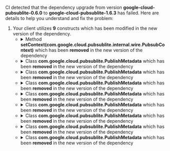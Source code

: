 CI detected that the dependency upgrade from version **google-cloud-pubsublite-0.6.0** to **google-cloud-pubsublite-1.6.3** has failed. Here are details to help you understand and fix the problem:
1. Your client utilizes **9** constructs which has been modified in the new version of the dependency.
   * <details>
        <summary>Method <b>setContext(com.google.cloud.pubsublite.internal.wire.PubsubContext)</b> which has been <b>removed</b> in the new version of the dependency</summary>
            
        * <details>
          <summary>The failure is identified from the logs generated in the build process. </summary>
          

          </details>
            
     </details>
   * <details>
        <summary>Class <b>com.google.cloud.pubsublite.PublishMetadata</b> which has been <b>removed</b> in the new version of the dependency</summary>
            
        * <details>
          <summary>The failure is identified from the logs generated in the build process. </summary>
          
            *   >[[ERROR] /java-pubsub-group-kafka-connector/src/main/java/com/google/pubsublite/kafka/sink/PublisherFactory.java:[18,35] cannot find symbol<br>&nbsp;&nbsp;&nbsp;&nbsp;  symbol:   class PublishMetadata
  location: package com.google.cloud.pubsublite
](https://github.com/chains-project/breaking-good/actions/runs/8110103454/job/22166641300#step:4:1304)
            *   An error was detected in line 18 which is making use of an outdated API.
             ``` java
             18   import com.google.cloud.pubsublite.PublishMetadata;;
            ```

          </details>
            
     </details>
   * <details>
        <summary>Class <b>com.google.cloud.pubsublite.PublishMetadata</b> which has been <b>removed</b> in the new version of the dependency</summary>
            
        * <details>
          <summary>The failure is identified from the logs generated in the build process. </summary>
          
            *   >[[ERROR] /java-pubsub-group-kafka-connector/src/main/java/com/google/pubsublite/kafka/sink/PubSubLiteSinkTask.java:[22,35] cannot find symbol<br>&nbsp;&nbsp;&nbsp;&nbsp;  symbol:   class PublishMetadata
  location: package com.google.cloud.pubsublite
](https://github.com/chains-project/breaking-good/actions/runs/8110103454/job/22166641300#step:4:1307)
            *   An error was detected in line 22 which is making use of an outdated API.
             ``` java
             22   import com.google.cloud.pubsublite.PublishMetadata;;
            ```

          </details>
            
     </details>
   * <details>
        <summary>Class <b>com.google.cloud.pubsublite.PublishMetadata</b> which has been <b>removed</b> in the new version of the dependency</summary>
            
        * <details>
          <summary>The failure is identified from the logs generated in the build process. </summary>
          

          </details>
            
     </details>
   * <details>
        <summary>Class <b>com.google.cloud.pubsublite.PublishMetadata</b> which has been <b>removed</b> in the new version of the dependency</summary>
            
        * <details>
          <summary>The failure is identified from the logs generated in the build process. </summary>
          

          </details>
            
     </details>
   * <details>
        <summary>Class <b>com.google.cloud.pubsublite.PublishMetadata</b> which has been <b>removed</b> in the new version of the dependency</summary>
            
        * <details>
          <summary>The failure is identified from the logs generated in the build process. </summary>
          
            *   >[[ERROR] /java-pubsub-group-kafka-connector/src/main/java/com/google/pubsublite/kafka/sink/PubSubLiteSinkTask.java:[43,31] cannot find symbol<br>&nbsp;&nbsp;&nbsp;&nbsp;  symbol:   class PublishMetadata
  location: class com.google.pubsublite.kafka.sink.PubSubLiteSinkTask
](https://github.com/chains-project/breaking-good/actions/runs/8110103454/job/22166641300#step:4:1308)
            *   An error was detected in line 43 which is making use of an outdated API.
             ``` java
             43   com.google.cloud.pubsublite.internal.Publisher<com.google.cloud.pubsublite.PublishMetadata>;
            ```

          </details>
            
     </details>
   * <details>
        <summary>Class <b>com.google.cloud.pubsublite.PublishMetadata</b> which has been <b>removed</b> in the new version of the dependency</summary>
            
        * <details>
          <summary>The failure is identified from the logs generated in the build process. </summary>
          
            *   >[[ERROR] /java-pubsub-group-kafka-connector/src/main/java/com/google/pubsublite/kafka/sink/PublisherFactory.java:[24,13] cannot find symbol<br>&nbsp;&nbsp;&nbsp;&nbsp;  symbol:   class PublishMetadata
  location: interface com.google.pubsublite.kafka.sink.PublisherFactory
](https://github.com/chains-project/breaking-good/actions/runs/8110103454/job/22166641300#step:4:1306)
            *   An error was detected in line 24 which is making use of an outdated API.
             ``` java
             24   com.google.cloud.pubsublite.internal.Publisher<com.google.cloud.pubsublite.PublishMetadata>;
            ```

          </details>
            
     </details>
   * <details>
        <summary>Class <b>com.google.cloud.pubsublite.PublishMetadata</b> which has been <b>removed</b> in the new version of the dependency</summary>
            
        * <details>
          <summary>The failure is identified from the logs generated in the build process. </summary>
          
            *   >[[ERROR] /java-pubsub-group-kafka-connector/src/main/java/com/google/pubsublite/kafka/sink/PublisherFactoryImpl.java:[20,35] cannot find symbol<br>&nbsp;&nbsp;&nbsp;&nbsp;  symbol:   class PublishMetadata
  location: package com.google.cloud.pubsublite
](https://github.com/chains-project/breaking-good/actions/runs/8110103454/job/22166641300#step:4:1303)
            *   An error was detected in line 20 which is making use of an outdated API.
             ``` java
             20   import com.google.cloud.pubsublite.PublishMetadata;;
            ```

          </details>
            
     </details>
   * <details>
        <summary>Class <b>com.google.cloud.pubsublite.PublishMetadata</b> which has been <b>removed</b> in the new version of the dependency</summary>
            
        * <details>
          <summary>The failure is identified from the logs generated in the build process. </summary>
          
            *   >[[ERROR] /java-pubsub-group-kafka-connector/src/main/java/com/google/pubsublite/kafka/sink/PublisherFactoryImpl.java:[36,20] cannot find symbol<br>&nbsp;&nbsp;&nbsp;&nbsp;  symbol:   class PublishMetadata
  location: class com.google.pubsublite.kafka.sink.PublisherFactoryImpl
](https://github.com/chains-project/breaking-good/actions/runs/8110103454/job/22166641300#step:4:1305)
            *   An error was detected in line 36 which is making use of an outdated API.
             ``` java
             36   com.google.cloud.pubsublite.internal.Publisher<com.google.cloud.pubsublite.PublishMetadata>;
            ```

          </details>
            
     </details>



